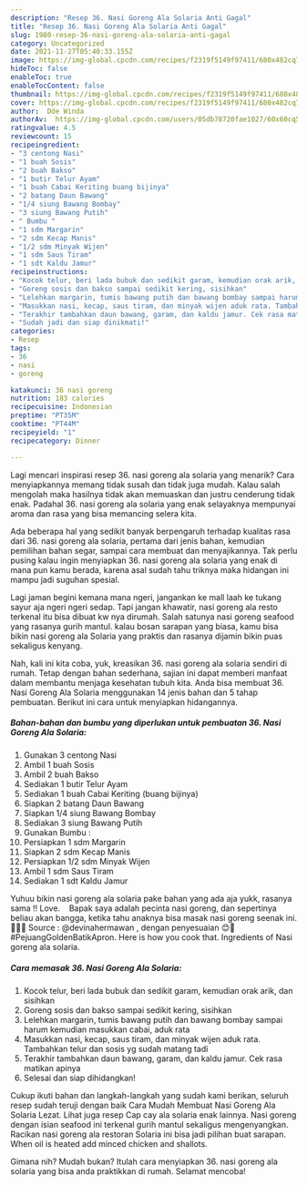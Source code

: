 ```yaml
---
description: "Resep 36. Nasi Goreng Ala Solaria Anti Gagal"
title: "Resep 36. Nasi Goreng Ala Solaria Anti Gagal"
slug: 1980-resep-36-nasi-goreng-ala-solaria-anti-gagal
category: Uncategorized
date: 2021-11-27T05:40:33.155Z
image: https://img-global.cpcdn.com/recipes/f2319f5149f97411/680x482cq70/36-nasi-goreng-ala-solaria-foto-resep-utama.jpg
hideToc: false
enableToc: true
enableTocContent: false
thumbnail: https://img-global.cpcdn.com/recipes/f2319f5149f97411/680x482cq70/36-nasi-goreng-ala-solaria-foto-resep-utama.jpg
cover: https://img-global.cpcdn.com/recipes/f2319f5149f97411/680x482cq70/36-nasi-goreng-ala-solaria-foto-resep-utama.jpg
author:  Dde Winda
authorAv:  https://img-global.cpcdn.com/users/05db78720fae1027/60x60cq50/avatar.jpg
ratingvalue: 4.5
reviewcount: 15
recipeingredient:
- "3 centong Nasi"
- "1 buah Sosis"
- "2 buah Bakso"
- "1 butir Telur Ayam"
- "1 buah Cabai Keriting buang bijinya"
- "2 batang Daun Bawang"
- "1/4 siung Bawang Bombay"
- "3 siung Bawang Putih"
- " Bumbu "
- "1 sdm Margarin"
- "2 sdm Kecap Manis"
- "1/2 sdm Minyak Wijen"
- "1 sdm Saus Tiram"
- "1 sdt Kaldu Jamur"
recipeinstructions:
- "Kocok telur, beri lada bubuk dan sedikit garam, kemudian orak arik, dan sisihkan"
- "Goreng sosis dan bakso sampai sedikit kering, sisihkan"
- "Lelehkan margarin, tumis bawang putih dan bawang bombay sampai harum kemudian masukkan cabai, aduk rata"
- "Masukkan nasi, kecap, saus tiram, dan minyak wijen aduk rata. Tambahkan telur dan sosis yg sudah matang tadi"
- "Terakhir tambahkan daun bawang, garam, dan kaldu jamur. Cek rasa matikan apinya"
- "Sudah jadi dan siap dinikmati!"
categories:
- Resep
tags:
- 36
- nasi
- goreng

katakunci: 36 nasi goreng 
nutrition: 183 calories
recipecuisine: Indonesian
preptime: "PT35M"
cooktime: "PT44M"
recipeyield: "1"
recipecategory: Dinner

---
```



Lagi mencari inspirasi resep 36. nasi goreng ala solaria yang menarik? Cara menyiapkannya memang tidak susah dan tidak juga mudah. Kalau salah mengolah maka hasilnya tidak akan memuaskan dan justru cenderung tidak enak. Padahal 36. nasi goreng ala solaria yang enak selayaknya mempunyai aroma dan rasa yang bisa memancing selera kita.


Ada beberapa hal yang sedikit banyak berpengaruh terhadap kualitas rasa dari 36. nasi goreng ala solaria, pertama dari jenis bahan, kemudian pemilihan bahan segar, sampai cara membuat dan menyajikannya. Tak perlu pusing kalau ingin menyiapkan 36. nasi goreng ala solaria yang enak di mana pun kamu berada, karena asal sudah tahu triknya maka hidangan ini mampu jadi suguhan spesial.

Lagi jaman begini kemana mana ngeri, jangankan ke mall laah ke tukang sayur aja ngeri ngeri sedap. Tapi jangan khawatir, nasi goreng ala resto terkenal itu bisa dibuat kw nya dirumah. Salah satunya nasi goreng seafood yang rasanya gurih mantul. kalau bosan sarapan yang biasa, kamu bisa bikin nasi goreng ala Solaria yang praktis dan rasanya dijamin bikin puas sekaligus kenyang.


Nah, kali ini kita coba, yuk, kreasikan 36. nasi goreng ala solaria sendiri di rumah. Tetap dengan bahan sederhana, sajian ini dapat memberi manfaat dalam membantu menjaga kesehatan tubuh kita. Anda bisa membuat 36. Nasi Goreng Ala Solaria menggunakan 14 jenis bahan dan 5 tahap pembuatan. Berikut ini cara untuk menyiapkan hidangannya.

<!--inarticleads1-->

##### Bahan-bahan dan bumbu yang diperlukan untuk pembuatan 36. Nasi Goreng Ala Solaria:

1. Gunakan 3 centong Nasi
1. Ambil 1 buah Sosis
1. Ambil 2 buah Bakso
1. Sediakan 1 butir Telur Ayam
1. Sediakan 1 buah Cabai Keriting (buang bijinya)
1. Siapkan 2 batang Daun Bawang
1. Siapkan 1/4 siung Bawang Bombay
1. Sediakan 3 siung Bawang Putih
1. Gunakan  Bumbu :
1. Persiapkan 1 sdm Margarin
1. Siapkan 2 sdm Kecap Manis
1. Persiapkan 1/2 sdm Minyak Wijen
1. Ambil 1 sdm Saus Tiram
1. Sediakan 1 sdt Kaldu Jamur


Yuhuu bikin nasi goreng ala solaria pake bahan yang ada aja yukk, rasanya sama !! Love. ️ ️ ️ Bapak saya adalah pecinta nasi goreng, dan sepertinya beliau akan bangga, ketika tahu anaknya bisa masak nasi goreng seenak ini. 🥰🥰🥰 Source : @devinahermawan , dengan penyesuaian 😊🙏 #PejuangGoldenBatikApron. Here is how you cook that. Ingredients of Nasi goreng ala solaria. 

<!--inarticleads2-->

##### Cara memasak 36. Nasi Goreng Ala Solaria:

1. Kocok telur, beri lada bubuk dan sedikit garam, kemudian orak arik, dan sisihkan
1. Goreng sosis dan bakso sampai sedikit kering, sisihkan
1. Lelehkan margarin, tumis bawang putih dan bawang bombay sampai harum kemudian masukkan cabai, aduk rata
1. Masukkan nasi, kecap, saus tiram, dan minyak wijen aduk rata. Tambahkan telur dan sosis yg sudah matang tadi
1. Terakhir tambahkan daun bawang, garam, dan kaldu jamur. Cek rasa matikan apinya
1. Selesai dan siap dihidangkan!

Cukup ikuti bahan dan langkah-langkah yang sudah kami berikan, seluruh resep sudah teruji dengan baik Cara Mudah Membuat Nasi Goreng Ala Solaria Lezat. Lihat juga resep Cap cay ala solaria enak lainnya. Nasi goreng dengan isian seafood ini terkenal gurih mantul sekaligus mengenyangkan. Racikan nasi goreng ala restoran Solaria ini bisa jadi pilihan buat sarapan. When oil is heated add minced chicken and shallots. 

Gimana nih? Mudah bukan? Itulah cara menyiapkan 36. nasi goreng ala solaria yang bisa anda praktikkan di rumah. Selamat mencoba!

